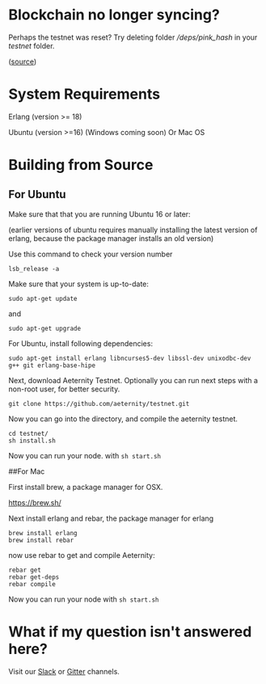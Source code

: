 # Blockchain no longer syncing? #

Perhaps the testnet was reset? Try deleting folder _/deps/pink_hash_ in your _testnet_ folder.

([source](https://github.com/aeternity/testnet/issues/41))

# System Requirements #

Erlang (version >= 18)

Ubuntu (version >=16) (Windows coming soon) Or Mac OS

# Building from Source #

## For Ubuntu
Make sure that that you are running Ubuntu 16 or later:

(earlier versions of ubuntu requires manually installing the latest version of erlang, because the package manager installs an old version)

Use this command to check your version number
```
lsb_release -a
```

Make sure that your system is up-to-date:
```
sudo apt-get update
```
and
```
sudo apt-get upgrade
```

For Ubuntu, install following dependencies:

```
sudo apt-get install erlang libncurses5-dev libssl-dev unixodbc-dev g++ git erlang-base-hipe
```

Next, download Aeternity Testnet. Optionally you can run next steps with a non-root user, for better security.

```
git clone https://github.com/aeternity/testnet.git
```
Now you can go into the directory, and compile the aeternity testnet.

```
cd testnet/
sh install.sh
```

Now you can run your node. with ```sh start.sh```


##For Mac

First install brew, a package manager for OSX.

https://brew.sh/


Next install erlang and rebar, the package manager for erlang
```
brew install erlang
brew install rebar
```

now use rebar to get and compile Aeternity:

```
rebar get
rebar get-deps
rebar compile
```

Now you can run your node with ```sh start.sh```

# What if my question isn't answered here? # 

Visit our [Slack](http://slack.aeternity.com/) or [Gitter](https://gitter.im/aeternity/Lobby) channels.